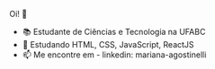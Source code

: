 Oi! 👋

- 📚 Estudante de Ciências e Tecnologia na UFABC
- 🌱 Estudando HTML, CSS, JavaScript, ReactJS
- 📫 Me encontre em - linkedin: mariana-agostinelli


